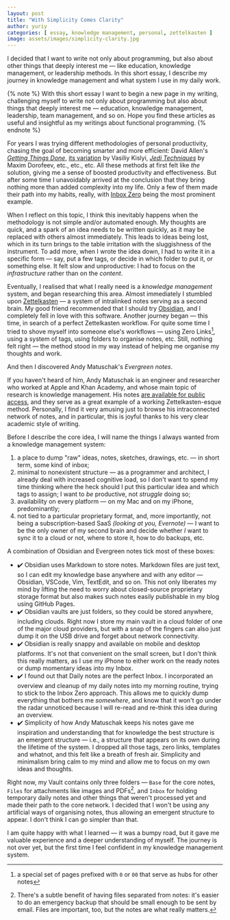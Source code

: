 ```yaml
---
layout: post
title: "With Simplicity Comes Clarity"
author: yuriy
categories: [ essay, knowledge management, personal, zettelkasten ]
image: assets/images/simplicity-clarity.jpg
---
```


I decided that I want to write not only about programming, but also about other things that deeply interest me — like education, knowledge management, or leadership methods. In this short essay, I describe my journey in knowledge management and what system I use in my daily work.

<!--more-->

{% note %}
With this short essay I want to begin a new page in my writing, challenging myself to write not only about programming but also about things that deeply interest me — education, knowledge management, leadership, team management, and so on. Hope you find these articles as useful and insightful as my writings about functional programming.
{% endnote %}

For years I was trying different methodologies of personal productivity, chasing the goal of becoming smarter and more efficient: David Allen's *[Getting Things Done](https://gettingthingsdone.com)*, [its variation](http://www.time-mngmnt.narod.ru) by Vasiliy Kislyi, *[Jedi Techniques](https://mnogosdelal.ru)* by Maxim Dorofeev, etc., etc., etc. All these methods at first felt like *the* solution, giving me a sense of boosted productivity and effectiveness. But after some time I unavoidably arrived at the conclusion that they bring nothing more than added complexity into my life. Only a few of them made their path into my habits, really, with [Inbox Zero](https://www.43folders.com/43-folders-series-inbox-zero) being the most prominent example.

When I reflect on this topic, I think this inevitably happens when the methodology is not simple and/or automated enough. My thoughts are quick, and a spark of an idea needs to be written quickly, as it may be replaced with others almost immediately. This leads to ideas being lost, which in its turn brings to the table irritation with the sluggishness of the instrument. To add more, when I wrote the idea down, I had to write it in a specific form — say, put a few tags, or decide in which folder to put it, or something else. It felt slow and unproductive: I had to focus on the *infrastructure* rather than on the *content*.

Eventually, I realised that what I really need is a *knowledge management* system, and began researching this area. Almost immediately I stumbled upon [Zettelkasten](http://zettelkasten.de) — a system of intralinked notes serving as a second brain. My good friend recommended that I should try [Obsidian](https://obsidian.md), and I completely fell in love with this software. Another journey began — this time, in search of a perfect Zettelkasten workflow. For quite some time I tried to shove myself into someone else's workflows — using Zero Links[^1], using a system of tags, using folders to organise notes, etc. Still, nothing felt right — the method stood in my way instead of helping me organise my thoughts and work. 

And then I discovered Andy Matuschak's *Evergreen notes*.

If you haven't heard of him, Andy Matuschak is an engineer and researcher who worked at Apple and Khan Academy, and whose main topic of research is knowledge management. His notes [are available for public access](http://notes.andymatuschak.org), and they serve as a great example of a working Zettelkasten-esque method. Personally, I find it very amusing just to browse his intraconnected network of notes, and in particular, this is joyful thanks to his very clear academic style of writing.

Before I describe the core idea, I will name the things I always wanted from a knowledge management system:
1. a place to dump "raw" ideas, notes, sketches, drawings, etc. — in short term, some kind of inbox;
2. minimal to nonexistent structure — as a programmer and architect, I already deal with increased cognitive load, so I don't want to spend my time thinking where the heck should I put this particular idea and which tags to assign; I want to *be* productive, not *struggle* doing so;
3. availability on every platform — on my Mac and on my iPhone, predominantly;
4. not tied to a particular proprietary format, and, more importantly, not being a subscription-based SaaS *(looking at you, Evernote)* — I want to be the only owner of my second brain and decide whether *I* want to sync it to a cloud or not, where to store it, how to do backups, etc.

A combination of Obsidian and Evergreen notes tick most of these boxes:
- ✔️ Obsidian uses Markdown to store notes. Markdown files are just text, so I can edit my knowledge base anywhere and with any editor — Obsidian, VSCode, Vim, TextEdit, and so on. This not only liberates my mind by lifting the need to worry about closed-source proprietary storage format but also makes such notes easily publishable in my blog using GitHub Pages.
- ✔️ Obsidian vaults are just folders, so they could be stored anywhere, including clouds. Right now I store my main vault in a cloud folder of one of the major cloud providers, but with a snap of the fingers can also just dump it on the USB drive and forget about network connectivity.
- ✔️ Obsidian is really snappy and available on mobile and desktop platforms. It's not that convenient on the small screen, but I don't think this really matters, as I use my iPhone to either work on the ready notes or dump momentary ideas into my Inbox.
- ✔️ I found out that Daily notes are the perfect Inbox. I incorporated an overview and cleanup of my daily notes into my morning routine, trying to stick to the Inbox Zero approach. This allows me to quickly dump everything that bothers me *somewhere*, and know that it won't go under the radar unnoticed because I will re-read and re-think this idea during an overview.
- ✔️ Simplicity of how Andy Matuschak keeps his notes gave me inspiration and understanding that for knowledge the best structure is an emergent structure — i.e., a structure that appears on its own during the lifetime of the system. I dropped all those tags, zero links, templates and whatnot, and this felt like a breath of fresh air. Simplicity and minimalism bring calm to my mind and allow me to focus on my own ideas and thoughts.

Right now, my Vault contains only three folders — `Base` for the core notes, `Files` for attachments like images and PDFs[^2], and `Inbox` for holding temporary daily notes and other things that weren't processed yet and made their path to the core network. I decided that I won't be using any artificial ways of organising notes, thus allowing an emergent structure to appear. I don't think I can go simpler than that.

I am quite happy with what I learned — it was a bumpy road, but it gave me valuable experience and a deeper understanding of myself. The journey is not over yet, but the first time I feel confident in my knowledge management system.

[^1]: a special set of pages prefixed with `0` or `00` that serve as hubs for other notes
[^2]: There's a subtle benefit of having files separated from notes: it's easier to do an emergency backup that should be small enough to be sent by email. Files are important, too, but the notes are what really matters.
